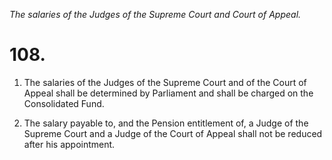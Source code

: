 *The salaries of the Judges of the Supreme Court and Court of Appeal.*

# 108.

1. The salaries of the Judges of the Supreme Court and of the Court of Appeal shall be determined by Parliament and shall be charged on the Consolidated Fund.

2. The salary payable to, and the Pension entitlement of, a Judge of the Supreme Court and a Judge of the Court of Appeal shall not be reduced after his appointment.